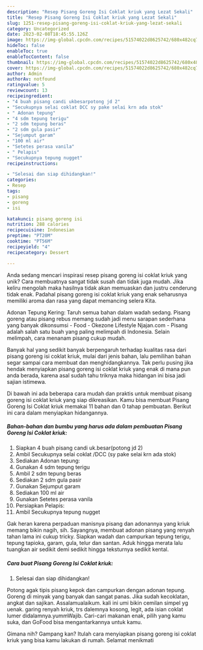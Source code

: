 ```yaml
---
description: "Resep Pisang Goreng Isi Coklat kriuk yang Lezat Sekali"
title: "Resep Pisang Goreng Isi Coklat kriuk yang Lezat Sekali"
slug: 1251-resep-pisang-goreng-isi-coklat-kriuk-yang-lezat-sekali
category: Uncategorized
date: 2023-02-08T18:45:55.126Z
image: https://img-global.cpcdn.com/recipes/51574022d8625742/680x482cq70/pisang-goreng-isi-coklat-kriuk-foto-resep-utama.jpg
hideToc: false
enableToc: true
enableTocContent: false
thumbnail: https://img-global.cpcdn.com/recipes/51574022d8625742/680x482cq70/pisang-goreng-isi-coklat-kriuk-foto-resep-utama.jpg
cover: https://img-global.cpcdn.com/recipes/51574022d8625742/680x482cq70/pisang-goreng-isi-coklat-kriuk-foto-resep-utama.jpg
author: Admin
authorAv: notfound
ratingvalue: 5
reviewcount: 13
recipeingredient:
- "4 buah pisang candi ukbesarpotong jd 2"
- "Secukupnya selai coklat DCC sy pake selai krn ada stok"
- " Adonan tepung"
- "4 sdm tepung terigu"
- "2 sdm tepung beras"
- "2 sdm gula pasir"
- "Sejumput garam"
- "100 ml air"
- "Setetes perasa vanila"
- " Pelapis"
- "Secukupnya tepung nugget"
recipeinstructions:

- "Selesai dan siap dihidangkan!"
categories:
- Resep
tags:
- pisang
- goreng
- isi

katakunci: pisang goreng isi 
nutrition: 288 calories
recipecuisine: Indonesian
preptime: "PT20M"
cooktime: "PT56M"
recipeyield: "4"
recipecategory: Dessert

---
```





Anda sedang mencari inspirasi resep pisang goreng isi coklat kriuk yang unik? Cara membuatnya sangat tidak susah dan tidak juga mudah. Jika keliru mengolah maka hasilnya tidak akan memuaskan dan justru cenderung tidak enak. Padahal pisang goreng isi coklat kriuk yang enak seharusnya memiliki aroma dan rasa yang dapat memancing selera Kita.





Adonan Tepung Kering: Taruh semua bahan dalam wadah sedang. Pisang goreng atau pisang rebus memang sudah jadi menu sarapan sederhana yang banyak dikonsumsi - Food - Okezone Lifestyle Njajan.com - Pisang adalah salah satu buah yang paling melimpah di Indonesia. Selain melimpah, cara menanam pisang cukup mudah.

Banyak hal yang sedikit banyak berpengaruh terhadap kualitas rasa dari pisang goreng isi coklat kriuk, mulai dari jenis bahan, lalu pemilihan bahan segar sampai cara membuat dan menghidangkannya. Tak perlu pusing jika hendak menyiapkan pisang goreng isi coklat kriuk yang enak di mana pun anda berada, karena asal sudah tahu triknya maka hidangan ini bisa jadi sajian istimewa.






Di bawah ini ada beberapa cara mudah dan praktis untuk membuat pisang goreng isi coklat kriuk yang siap dikreasikan. Kamu bisa membuat Pisang Goreng Isi Coklat kriuk memakai 11 bahan dan 0 tahap pembuatan. Berikut ini cara dalam menyiapkan hidangannya.

<!--inarticleads1-->

##### Bahan-bahan dan bumbu yang harus ada dalam pembuatan Pisang Goreng Isi Coklat kriuk:

1. Siapkan 4 buah pisang candi uk.besar(potong jd 2)
1. Ambil Secukupnya selai coklat /DCC (sy pake selai krn ada stok)
1. Sediakan  Adonan tepung:
1. Gunakan 4 sdm tepung terigu
1. Ambil 2 sdm tepung beras
1. Sediakan 2 sdm gula pasir
1. Gunakan Sejumput garam
1. Sediakan 100 ml air
1. Gunakan Setetes perasa vanila
1. Persiapkan  Pelapis:
1. Ambil Secukupnya tepung nugget


Gak heran karena perpaduan manisnya pisang dan adonannya yang kriuk memang bikin nagih, sih. Sayangnya, membuat adonan pisang yang renyah tahan lama ini cukup tricky. Siapkan wadah dan campurkan tepung terigu, tepung tapioka, garam, gula, telur dan santan. Aduk hingga merata lalu tuangkan air sedikit demi sedikit hingga teksturnya sedikit kental. 

<!--inarticleads2-->

##### Cara buat Pisang Goreng Isi Coklat kriuk:


1. Selesai dan siap dihidangkan!

Potong agak tipis pisang kepok dan campurkan dengan adonan tepung. Goreng di minyak yang banyak dan sangat panas. Jika sudah kecoklatan, angkat dan sajikan. Assalamualaikum. kali ini umi bikin cemilan simpel yg uenak. garing renyah kriuk, trs dalemnya kosong, legit, ada isian coklat lumer didalamnya.yummWajib. Cari-cari makanan enak, pilih yang kamu suka, dan GoFood bisa mengantarkannya untuk kamu. 

Gimana nih? Gampang kan? Itulah cara menyiapkan pisang goreng isi coklat kriuk yang bisa kamu lakukan di rumah. Selamat menikmati
